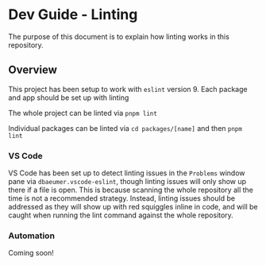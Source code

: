 # Dev Guide - Linting

The purpose of this document is to explain how linting works in this repository.

## Overview

This project has been setup to work with `eslint` version 9.  Each package and app should be set up with linting

The whole project can be linted via `pnpm lint`

Individual packages can be linted via `cd packages/[name]` and then `pnpm lint` 

### VS Code

VS Code has been set up to detect linting issues in the `Problems` window pane via `dbaeumer.vscode-eslint`,  though linting issues will only show up there if a file is open.  This is because scanning the whole repository all the time is not a recommended strategy.  Instead, linting issues should be addressed as they will show up with red squiggles inline in code, and will be caught when running the lint command against the whole repository.

### Automation

Coming soon!
